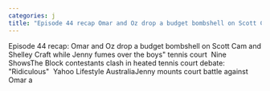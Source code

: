 ```yaml
---
categories: j
title: "Episode 44 recap Omar and Oz drop a budget bombshell on Scott Cam and Shelley Craft while Jenny fumes over the boys tennis court  Nine Shows"
---
```

Episode 44 recap: Omar and Oz drop a budget bombshell on Scott Cam and Shelley Craft while Jenny fumes over the boys" tennis court&nbsp;&nbsp;Nine ShowsThe Block contestants clash in heated tennis court debate: "Ridiculous"&nbsp;&nbsp;Yahoo Lifestyle AustraliaJenny mounts court battle against Omar a